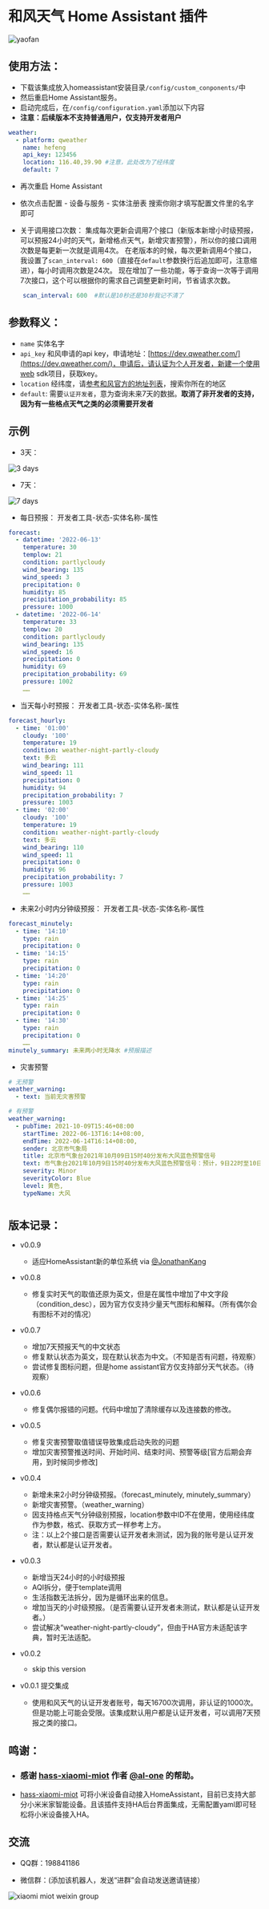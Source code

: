 # 和风天气 Home Assistant 插件

![yaofan](https://user-images.githubusercontent.com/6293952/196037499-17ef6aec-9fe4-4fc2-a4ac-811a12bfb380.jpg)

## 使用方法：

- 下载该集成放入homeassistant安装目录`/config/custom_conponents/`中
- 然后重启Home Assistant服务。
- 启动完成后，在`/config/configuration.yaml`添加以下内容
- **注意：后续版本不支持普通用户，仅支持开发者用户**

```yaml
weather:
  - platform: qweather
    name: hefeng
    api_key: 123456
    location: 116.40,39.90 #注意，此处改为了经纬度
    default: 7
```
- 再次重启 Home Assistant
- 依次点击配置 - 设备与服务 - 实体注册表 搜索你刚才填写配置文件里的名字即可
  
- 关于调用接口次数：
  集成每次更新会调用7个接口（新版本新增小时级预报，可以预报24小时的天气，新增格点天气，新增灾害预警），所以你的接口调用次数是每更新一次就是调用4次。
  在老版本的时候，每次更新调用4个接口，我设置了`scan_interval: 600`（直接在`default`参数换行后追加即可，注意缩进），每小时调用次数是24次。
  现在增加了一些功能，等于查询一次等于调用7次接口，这个可以根据你的需求自己调整更新时间，节省请求次数。
```yaml
    scan_interval: 600  #默认是10秒还是30秒我记不清了
```


## 参数释义：

- `name` 实体名字
- `api_key` 和风申请的api key，申请地址：[https://dev.qweather.com/](https://dev.qweather.com/)，申请后，请认证为个人开发者，新建一个使用web sdk项目，获取key。
- `location` 经纬度，请[参考和风官方的地址列表](https://github.com/qwd/LocationList/blob/master/China-City-List-latest.csv)，搜索你所在的地区
- `default`: 需要`认证开发者`，意为查询未来7天的数据。**取消了非开发者的支持，因为有一些格点天气之类的必须需要开发者**

## 示例

- 3天：

![3 days](https://github.com/cheny95/qweather/blob/main/3d.png?raw=true)

- 7天：

![7 days](https://github.com/cheny95/qweather/blob/main/7d.png?raw=true)

- 每日预报： 开发者工具-状态-实体名称-属性
  
```yaml
forecast:
  - datetime: '2022-06-13'
    temperature: 30
    templow: 21
    condition: partlycloudy
    wind_bearing: 135
    wind_speed: 3
    precipitation: 0
    humidity: 85
    precipitation_probability: 85
    pressure: 1000
  - datetime: '2022-06-14'
    temperature: 33
    templow: 20
    condition: partlycloudy
    wind_bearing: 135
    wind_speed: 16
    precipitation: 0
    humidity: 69
    precipitation_probability: 69
    pressure: 1002
    ……
```
- 当天每小时预报： 开发者工具-状态-实体名称-属性
  
```yaml
forecast_hourly:
  - time: '01:00'
    cloudy: '100'
    temperature: 19
    condition: weather-night-partly-cloudy
    text: 多云
    wind_bearing: 111
    wind_speed: 11
    precipitation: 0
    humidity: 94
    precipitation_probability: 7
    pressure: 1003
  - time: '02:00'
    cloudy: '100'
    temperature: 19
    condition: weather-night-partly-cloudy
    text: 多云
    wind_bearing: 110
    wind_speed: 11
    precipitation: 0
    humidity: 96
    precipitation_probability: 7
    pressure: 1003
    ……
```
- 未来2小时内分钟级预报： 开发者工具-状态-实体名称-属性

```yaml
forecast_minutely:
  - time: '14:10'
    type: rain
    precipitation: 0
  - time: '14:15'
    type: rain
    precipitation: 0
  - time: '14:20'
    type: rain
    precipitation: 0
  - time: '14:25'
    type: rain
    precipitation: 0
  - time: '14:30'
    type: rain
    precipitation: 0
    ……
minutely_summary: 未来两小时无降水 #预报描述
```

- 灾害预警
```yaml
# 无预警
weather_warning: 
  - text: 当前无灾害预警
```
```yaml
# 有预警
weather_warning:
  - pubTime: 2021-10-09T15:46+08:00
    startTime: 2022-06-13T16:14+08:00,
    endTime: 2022-06-14T16:14+08:00,
    sender: 北京市气象局
    title: 北京市气象台2021年10月09日15时40分发布大风蓝色预警信号
    text: 市气象台2021年10月9日15时40分发布大风蓝色预警信号：预计，9日22时至10日19时，本市大部分地区有4级左右偏北风，阵风6、7级，山区阵风可达8级左右，请注意防范。
    severity: Minor
    severityColor: Blue
    level: 黄色,
    typeName: 大风
```
#
## 版本记录：
- v0.0.9 
  - 适应HomeAssistant新的单位系统 via [@JonathanKang]([https://github.com/al-one/hass-xiaomi-miot](https://github.com/JonathanKang)) 

- v0.0.8
  - 修复实时天气的取值还原为英文，但是在属性中增加了中文字段（condition_desc），因为官方仅支持少量天气图标和解释。（所有偶尔会有图标不对的情况）

- v0.0.7
  - 增加7天预报天气的中文状态
  - 修复默认状态为英文，现在默认状态为中文。（不知是否有问题，待观察）
  - 尝试修复图标问题，但是home assistant官方仅支持部分天气状态。（待观察）
  
- v0.0.6
  - 修复偶尔报错的问题。代码中增加了清除缓存以及连接数的修改。

- v0.0.5
  - 修复灾害预警取值错误导致集成启动失败的问题
  - 增加灾害预警推送时间、开始时间、结束时间、预警等级[官方后期会弃用，到时候同步修改]


- v0.0.4
  - 新增未来2小时分钟级预报。（forecast_minutely, minutely_summary）
  - 新增灾害预警。（weather_warning）
  - 因支持格点天气分钟级别预报，location参数中ID不在使用，使用经纬度作为参数，格式、获取方式一样参考上方。
  - 注：以上2个接口是否需要认证开发者未测试，因为我的账号是认证开发者，默认都是认证开发者。


- v0.0.3
  - 新增当天24小时的小时级预报
  - AQI拆分，便于template调用
  - 生活指数无法拆分，因为是循环出来的信息。
  - 增加当天的小时级预报。（是否需要认证开发者未测试，默认都是认证开发者。）
  - 尝试解决“weather-night-partly-cloudy”，但由于HA官方未适配该字典，暂时无法适配。


- v0.0.2
  - skip this version


- v0.0.1 提交集成
  - 使用和风天气的认证开发者账号，每天16700次调用，非认证的1000次。但是功能上可能会受限。该集成默认用户都是认证开发者，可以调用7天预报之类的接口。



## 鸣谢：
- ### 感谢 [hass-xiaomi-miot](https://github.com/al-one/hass-xiaomi-miot) 作者 [@al-one](https://github.com/al-one) 的帮助。
-  [hass-xiaomi-miot](https://github.com/al-one/hass-xiaomi-miot) 可将小米设备自动接入HomeAssistant，目前已支持大部分小米米家智能设备。且该插件支持HA后台界面集成，无需配置yaml即可轻松将小米设备接入HA。

## 交流
- QQ群：198841186

- 微信群：(添加该机器人，发送“进群”会自动发送邀请链接）
  
![xiaomi miot weixin group](https://user-images.githubusercontent.com/4549099/161735971-0540ce1c-eb49-4aff-8cb3-3bdad15e22f7.png)
